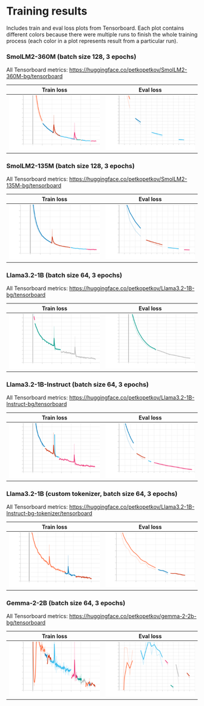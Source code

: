 # Training results

Includes train and eval loss plots from Tensorboard. Each plot contains different colors because there were multiple runs to finish the whole training process (each color in a plot represents result from a particular run).

### SmolLM2-360M (batch size 128, 3 epochs)
  
All Tensorboard metrics: https://huggingface.co/petkopetkov/SmolLM2-360M-bg/tensorboard

| Train loss | Eval loss |
|------------|-----------|
| <img src="./images/SmolLM2-360M_plots/train_loss.svg" alt="drawing" width="100%"/> | <img src="./images/SmolLM2-360M_plots/eval_loss.svg" alt="drawing" width="100%"/> |

### SmolLM2-135M (batch size 128, 3 epochs)
  
All Tensorboard metrics: https://huggingface.co/petkopetkov/SmolLM2-135M-bg/tensorboard

| Train loss | Eval loss |
|------------|-----------|
| <img src="./images/SmolLM2-135M_plots/train_loss.svg" alt="drawing" width="100%"/> | <img src="./images/SmolLM2-135M_plots/eval_loss.svg" alt="drawing" width="100%"/> |

### Llama3.2-1B (batch size 64, 3 epochs)

All Tensorboard metrics: https://huggingface.co/petkopetkov/Llama3.2-1B-bg/tensorboard

| Train loss | Eval loss |
|------------|-----------|
| <img src="./images/Llama3.2-1B_plots/train_loss.svg" alt="drawing" width="100%"/> | <img src="./images/Llama3.2-1B_plots/eval_loss.svg" alt="drawing" width="100%"/> |

### Llama3.2-1B-Instruct (batch size 64, 3 epochs)

All Tensorboard metrics: https://huggingface.co/petkopetkov/Llama3.2-1B-Instruct-bg/tensorboard

| Train loss | Eval loss |
|------------|-----------|
| <img src="./images/Llama3.2-1B-Instruct_plots/train_loss.svg" alt="drawing" width="100%"/> | <img src="./images/Llama3.2-1B-Instruct_plots/eval_loss.svg" alt="drawing" width="100%"/> |

### Llama3.2-1B (custom tokenizer, batch size 64, 3 epochs)

All Tensorboard metrics: https://huggingface.co/petkopetkov/Llama3.2-1B-Instruct-bg-tokenizer/tensorboard

| Train loss | Eval loss |
|------------|-----------|
| <img src="./images/Llama3.2-1B-tokenizer_plots/train_loss.svg" alt="drawing" width="100%"/> | <img src="./images/Llama3.2-1B-tokenizer_plots/eval_loss.svg" alt="drawing" width="100%"/> |

### Gemma-2-2B (batch size 64, 3 epochs)

All Tensorboard metrics: https://huggingface.co/petkopetkov/gemma-2-2b-bg/tensorboard

| Train loss | Eval loss |
|------------|-----------|
| <img src="./images/gemma-2-2b_plots/train_loss.svg" alt="drawing" width="100%"/> | <img src="./images/gemma-2-2b_plots/eval_loss.svg" alt="drawing" width="100%"/> |
